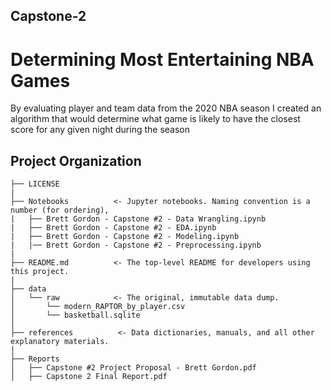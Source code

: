 ## Capstone-2
# Determining Most Entertaining NBA Games

By evaluating player and team data from the 2020 NBA season I created an algorithm that would determine what game is likely to have the closest score for any given night
during the season

Project Organization
------------

    ├── LICENSE
    |
    ├── Notebooks          <- Jupyter notebooks. Naming convention is a number (for ordering),
    |   ├── Brett Gordon - Capstone #2 - Data Wrangling.ipynb
    |   ├── Brett Gordon - Capstone #2 - EDA.ipynb
    |   ├── Brett Gordon - Capstone #2 - Modeling.ipynb
    |   |── Brett Gordon - Capstone #2 - Preprocessing.ipynb
    |
    ├── README.md          <- The top-level README for developers using this project.
    |
    ├── data
    │   └── raw            <- The original, immutable data dump.
    │       └── modern_RAPTOR_by_player.csv
    │       └── basketball.sqlite
    │
    ├── references          <- Data dictionaries, manuals, and all other explanatory materials.
    │
    ├── Reports
    │   ├── Capstone #2 Project Proposal - Brett Gordon.pdf
    │   ├── Capstone 2 Final Report.pdf
